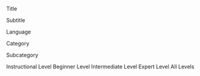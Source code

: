 Title


Subtitle


Language


Category

Subcategory



Instructional Level
	Beginner Level
	Intermediate Level
	Expert Level
	All Levels